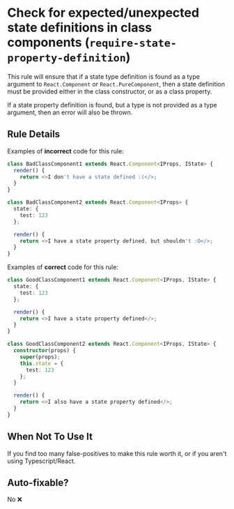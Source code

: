 # Check for expected/unexpected state definitions in class components (`require-state-property-definition`)

This rule will ensure that if a state type definition is found as a type
argument to `React.Component` or `React.PureComponent`, then a state definition must be provided either in the class constructor, or as a class property.

If a state property definition is found, but a type is not provided as a type argument, then an error will also be thrown.

## Rule Details

Examples of **incorrect** code for this rule:

```typescript
class BadClassComponent1 extends React.Component<IProps, IState> {
  render() {
    return <>I don't have a state defined :(</>;
  }
}

class BadClassComponent2 extends React.Component<IProps> {
  state: {
    test: 123
  };

  render() {
    return <>I have a state property defined, but shouldn't :O</>;
  }
}
```

Examples of **correct** code for this rule:

```typescript
class GoodClassComponent1 extends React.Component<IProps, IState> {
  state: {
    test: 123
  };

  render() {
    return <>I have a state property defined</>;
  }
}

class GoodClassComponent2 extends React.Component<IProps, IState> {
  constructor(props) {
    super(props);
    this.state = {
      test: 123
    };
  }

  render() {
    return <>I also have a state property defined</>;
  }
}
```

## When Not To Use It

If you find too many false-positives to make this rule worth it, or if you aren't using Typescript/React.

## Auto-fixable?

No ❌
